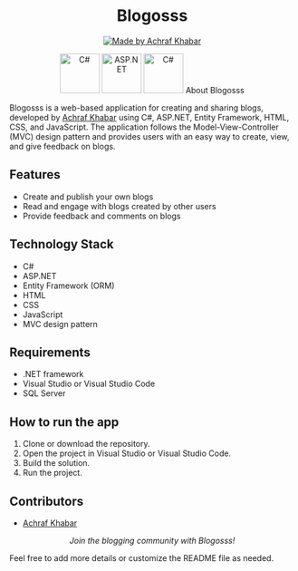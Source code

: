 <h1 align="center">Blogosss</h1>

<p align="center">
  <a href="#">
    <img src="https://img.shields.io/badge/Made%20by-Achraf%20Khabar-blue.svg" alt="Made by Achraf Khabar">
  </a>
</p>

<p align="center">
    <a href="https://nodejs.org/en/"> <img src="[https://www.pngmart.com/files/7/PHP-PNG-File.png](https://upload.wikimedia.org/wikipedia/commons/4/4f/Csharp_Logo.png)" alt="C#" height="70"></a>
    <a href="https://nodejs.org/en/"> <img src="https://www.pngmart.com/files/7/PHP-PNG-File.png" alt="ASP.NET" height="70"></a>
    <a href="https://nodejs.org/en/"> <img src="https://www.pngmart.com/files/7/PHP-PNG-File.png" alt="C#" height="70"></a>  
</p)

About Blogosss
--------------

Blogosss is a web-based application for creating and sharing blogs, developed by [Achraf Khabar](https://github.com/achrafkhabar) using C#, ASP.NET, Entity Framework, HTML, CSS, and JavaScript. The application follows the Model-View-Controller (MVC) design pattern and provides users with an easy way to create, view, and give feedback on blogs.

Features
--------

-   Create and publish your own blogs
-   Read and engage with blogs created by other users
-   Provide feedback and comments on blogs

Technology Stack
----------------

-   C#
-   ASP.NET
-   Entity Framework (ORM)
-   HTML
-   CSS
-   JavaScript
-   MVC design pattern

Requirements
------------

-   .NET framework
-   Visual Studio or Visual Studio Code
-   SQL Server

How to run the app
------------------

1.  Clone or download the repository.
2.  Open the project in Visual Studio or Visual Studio Code.
3.  Build the solution.
4.  Run the project.

Contributors
------------

-   [Achraf Khabar](https://github.com/achrafkhabar)

<p align="center"> <i>Join the blogging community with Blogosss!</i> </p>

Feel free to add more details or customize the README file as needed.
